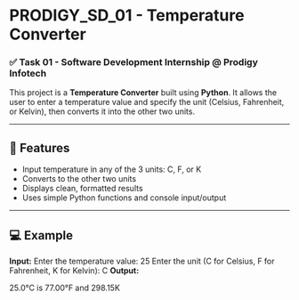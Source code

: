 # PRODIGY_SD_01 - Temperature Converter

### ✅ Task 01 - Software Development Internship @ Prodigy Infotech

This project is a **Temperature Converter** built using **Python**. It allows the user to enter a temperature value and specify the unit (Celsius, Fahrenheit, or Kelvin), then converts it into the other two units.

---

## 📌 Features

- Input temperature in any of the 3 units: C, F, or K
- Converts to the other two units
- Displays clean, formatted results
- Uses simple Python functions and console input/output

---

## 💻 Example

**Input:**
Enter the temperature value: 25 Enter the unit (C for Celsius, F for Fahrenheit, K for Kelvin): C
**Output:**

25.0°C is 77.00°F and 298.15K
